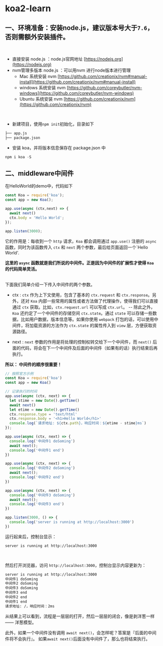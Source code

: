 # koa2-learn

## 一、环境准备：安装node.js，建议版本号大于`7.6`，否则需额外安装插件。
<br>

  - 直接安装 node.js ：node.js官网地址 [https://nodejs.org](https://nodejs.org)
  - nvm管理多版本 node.js ：可以用nvm 进行node版本进行管理
      - Mac 系统安装 nvm [https://github.com/creationix/nvm#manual-install](https://github.com/creationix/nvm#manual-install)
      - windows 系统安装 nvm [https://github.com/coreybutler/nvm-windows](https://github.com/coreybutler/nvm-windows)
      - Ubuntu 系统安装 nvm [https://github.com/creationix/nvm](https://github.com/creationix/nvm)

<br>

* 新建项目，使用`npm init`初始化，目录如下
```txt
├── app.js
├── package.json
```
* 安装 koa，并将版本信息保存在 package.json 中
```js
npm i koa -S
```
## 二、middleware中间件
在HelloWorld的demo中，代码如下

```js
const Koa = require('koa');
const app = new Koa();

app.use(async (ctx,next) => {
  await next()
  ctx.body = 'Hello World';
});

app.listen(3000);
``` 
它的作用是：每收到一个 `http` 请求，`Koa` 都会调用通过 `app.use()` 注册的 `async` 函数，同时为该函数传入 `ctx` 和 `next` 两个参数，最后给页面返回一个`Hello World'.
<br>

**这里的 `async` 函数就是我们所说的中间件。正是因为中间件的扩展性才使得 `Koa` 的代码简单灵活。**

<br>
下面我们简单介绍一下传入中间件的两个参数。

* ctx : `ctx` 作为上下文使用，包含了基本的 `ctx.request` 和 `ctx.response`。另外，还对 `Koa` 内部一些常用的属性或者方法做了代理操作，使得我们可以直接通过 `ctx` 获取。比如，`ctx.request.url` 可以写成 `ctx.url`。  --  除此之外，`Koa` 还约定了一个中间件的存储空间 `ctx.state`。通过 `state` 可以存储一些数据，比如用户数据，版本信息等。如果你使用 `webpack` 打包的话，可以使用中间件，将加载资源的方法作为 `ctx.state` 的属性传入到 `view` 层，方便获取资源路径。

* next : `next` 参数的作用是将处理的控制权转交给下一个中间件，而 `next()` 后面的代码，将会在下一个中间件及后面的中间件（如果有的话）执行结束后再执行。

**所以： 中间件的顺序很重要！**
```js
// 按照官方示例
const Koa = require('koa')
const app = new Koa()

// 记录执行的时间
app.use(async (ctx, next) => {
  let stime = new Date().getTime()
  await next()
  let etime = new Date().getTime()
  ctx.response.type = 'text/html'
  ctx.response.body = '<h1>Hello World</h1>'
  console.log(`请求地址: ${ctx.path}，响应时间：${etime - stime}ms`)
});

app.use(async (ctx, next) => {
  console.log('中间件1 doSoming')
  await next();
  console.log('中间件1 end')
})

app.use(async (ctx, next) => {
  console.log('中间件2 doSoming')
  await next();
  console.log('中间件2 end')
})

app.use(async (ctx, next) => {
  console.log('中间件3 doSoming')
  await next();
  console.log('中间件3 end')
})

app.listen(3000, () => {
  console.log('server is running at http://localhost:3000')
})
``` 
运行起来后，控制台显示： 

```txt
server is running at http://localhost:3000
``` 

<br> 

然后打开浏览器，访问 `http://localhost:3000`，控制台显示内容更新为： 

```txt
server is running at http://localhost:3000
中间件1 doSoming
中间件2 doSoming
中间件3 doSoming
中间件3 end
中间件2 end
中间件1 end
请求地址: /，响应时间：2ms
```
从结果上可以看到，流程是一层层的打开，然后一层层的闭合，像是剥洋葱一样 —— 洋葱模型。

此外，如果一个中间件没有调用 `await next()`，会怎样呢？答案是『后面的中间件将不会执行』。 如果`await next()`后面没有中间件了，那么也将结束执行。